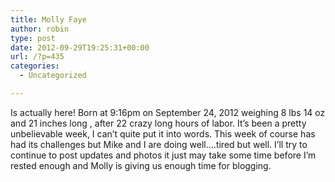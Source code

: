 ```yaml
---
title: Molly Faye
author: robin
type: post
date: 2012-09-29T19:25:31+00:00
url: /?p=435
categories:
  - Uncategorized

---
```

Is actually here! Born at 9:16pm on September 24, 2012 weighing 8 lbs 14 oz and 21 inches long , after 22 crazy long hours of labor. It&#8217;s been a pretty unbelievable week, I can&#8217;t quite put it into words. This week of course has had its challenges but Mike and I are doing well&#8230;.tired but well. I&#8217;ll try to continue to post updates and photos it just may take some time before I&#8217;m rested enough and Molly is giving us enough time for blogging.